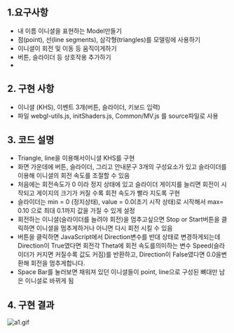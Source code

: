 ## 1.요구사항
- 내 이름 이니셜을 표현하는 Model만들기
- 점(point), 선(line segments), 삼각형(triangles)를 모델링에 사용하기
- 이니셜이 회전 및 이동 등 움직이게하기
- 버튼, 슬라이더 등 상호작용 추가하기
- 
## 2. 구현 사항
- 이니셜 (KHS), 이벤트 3개(버튼, 슬라이더, 키보드 입력)
- 파일 webgl-utils.js, initShaders.js, Common/MV.js 를 source파일로 사용
## 3. 코드 설명
- Triangle, line을 이용해서이니셜 KHS를 구현 
- 화면 가운데에 버튼, 슬라이더, 그리고 안내문구 3개의 구성요소가 있고 슬라이더를 이용해 이니셜의 회전 속도를 조절할 수 있음
- 처음에는 회전속도가 0 이라 정지 상태에 있고 슬라이더 게이지를 늘리면 회전이 시작되고 게이지의 크기가 커질 수록 회전 속도가 빨라 지도록 구현
- 슬라이더는 min = 0 (정지상태), value = 0.0(초기 시작 상태)로 시작해서 max= 0.10 으로 최대 0.1까지 값을 가질 수 있게 설정
- 회전하는 이니셜(슬라이더를 늘려야 회전)을 멈추고싶으면 Stop or Start버튼을 클릭하면 이니셜을 멈추게하거나 아니면 다시 회전 시킬 수 있음
- 버튼을 클릭하면 JavaScript에서 Direction변수를 반대 상태로 변경하게되는데 Direction이 True였다면 회전각 Theta에 회전 속도를의미하는 변수 Speed(슬라이더가 커지면 커질수록 값도 커짐)를 반환하고, Direction이 False였다면 0.0을변환해 회전을 멈추게합니다.
- Space Bar를 눌러보면 채워져 있던 이니셜들이 point, line으로 구성된 뼈대만 남은 이니셜로 바뀌게 됨
## 4. 구현 결과

![a1.gif](..%2F..%2F..%2F..%2F..%2Fa1.gif)